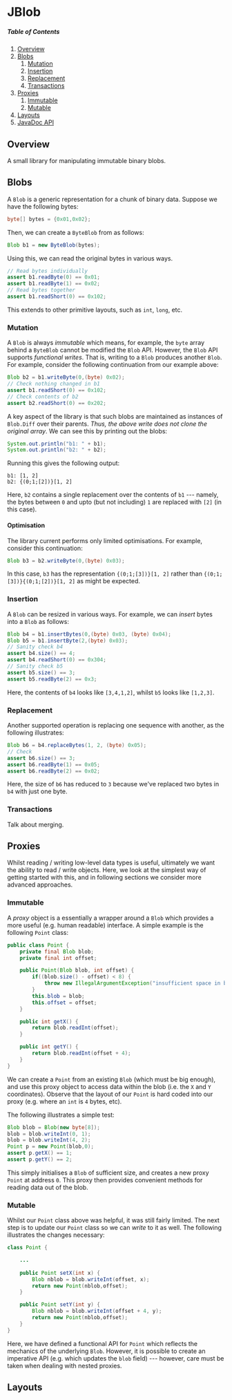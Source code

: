 # JBlob

##### Table of Contents

1. [Overview](#overview)
1. [Blobs](#blobs)
   1. [Mutation](#mutation)
   1. [Insertion](#insertion)
   1. [Replacement](#replacement)
   1. [Transactions](#transactions)
1. [Proxies](#proxies)
   1. [Immutable](#immutable)
   1. [Mutable](#Mutable)
1. [Layouts](#layouts)
1. [JavaDoc API]()

## Overview

A small library for manipulating immutable binary blobs.

## Blobs

A `Blob` is a generic representation for a chunk of binary data.
Suppose we have the following bytes:

```Java
byte[] bytes = {0x01,0x02};
```

Then, we can create a `ByteBlob` from as follows:

```Java
Blob b1 = new ByteBlob(bytes);
```

Using this, we can read the original bytes in various ways.

```Java
// Read bytes individually
assert b1.readByte(0) == 0x01;
assert b1.readByte(1) == 0x02;
// Read bytes together
assert b1.readShort(0) == 0x102;
```

This extends to other primitive layouts, such as `int`, `long`, etc.

### Mutation

A `Blob` is always _immutable_ which means, for example, the `byte`
array behind a `ByteBlob` cannot be modified the `Blob` API.  However,
the `Blob` API supports _functional writes_.  That is, writing to a
`Blob` produces another `Blob`.  For example, consider the following
continuation from our example above:

```Java
Blob b2 = b1.writeByte(0,(byte) 0x02);
// Check nothing changed in b1
assert b1.readShort(0) == 0x102;
// Check contents of b2
assert b2.readShort(0) == 0x202;
```

A key aspect of the library is that such blobs are maintained as
instances of `Blob.Diff` over their parents.  _Thus, the above write
does not clone the original array_.  We can see this by printing out
the blobs:

```Java
System.out.println("b1: " + b1);
System.out.println("b2: " + b2);
```

Running this gives the following output:

```
b1: [1, 2]
b2: {(0;1;[2])}[1, 2]
```

Here, `b2` contains a single replacement over the contents of `b1` ---
namely, the bytes between `0` and upto (but not including) `1` are
replaced with `[2]` (in this case).

#### Optimisation

The library current performs only limited optimisations.  For example,
consider this continuation:

```Java
Blob b3 = b2.writeByte(0,(byte) 0x03);
```

In this case, `b3` has the representation `{(0;1;[3])}[1, 2]` rather
than `{(0;1;[3])}{(0;1;[2])}[1, 2]` as might be expected.

### Insertion

A `Blob` can be resized in various ways.  For example, we can _insert_
bytes into a `Blob` as follows:

```Java
Blob b4 = b1.insertBytes(0,(byte) 0x03, (byte) 0x04);
Blob b5 = b1.insertByte(2,(byte) 0x03);
// Sanity check b4
assert b4.size() == 4;
assert b4.readShort(0) == 0x304;
// Sanity check b5
assert b5.size() == 3;
assert b5.readByte(2) == 0x3;
```

Here, the contents of `b4` looks like `[3,4,1,2]`, whilst `b5` looks
like `[1,2,3]`.  

### Replacement

Another supported operation is replacing one sequence with another, as
the following illustrates:

```Java
Blob b6 = b4.replaceBytes(1, 2, (byte) 0x05);
// Check
assert b6.size() == 3;
assert b6.readByte(1) == 0x05;
assert b6.readByte(2) == 0x02;
```

Here, the size of `b6` has reduced to `3` because we've replaced two
bytes in `b4` with just one byte.

### Transactions

Talk about merging.

## Proxies

Whilst reading / writing low-level data types is useful, ultimately we
want the ability to read / write objects.  Here, we look at the
simplest way of getting started with this, and in following sections
we consider more advanced approaches.

### Immutable

A _proxy_ object is a essentially a wrapper around a `Blob` which
provides a more useful (e.g. human readable) interface.  A simple
example is the following `Point` class:

```Java
public class Point {
	private final Blob blob;
	private final int offset;

	public Point(Blob blob, int offset) {
		if((blob.size() - offset) < 8) {
			throw new IllegalArgumentException("insufficient space in blob");
		}	
		this.blob = blob;
		this.offset = offset;
	}

	public int getX() {
		return blob.readInt(offset);
	}

	public int getY() {
		return blob.readInt(offset + 4);
	}
}
```

We can create a `Point` from an existing `Blob` (which must be big
enough), and use this proxy object to access data within the blob
(i.e. the `X` and `Y` coordinates).  Observe that the layout of our
`Point` is hard coded into our proxy (e.g. where an `int` is `4`
bytes, etc).

The following illustrates a simple test:

```Java
Blob blob = Blob(new byte[8]);
blob = blob.writeInt(0, 1);
blob = blob.writeInt(4, 2);
Point p = new Point(blob,0);
assert p.getX() == 1;
assert p.getY() == 2;
```

This simply initialises a `Blob` of sufficient size, and creates a new
proxy `Point` at address `0`.  This proxy then provides convenient
methods for reading data out of the blob.

### Mutable

Whilst our `Point` class above was helpful, it was still fairly
limited.  The next step is to update our `Point` class so we can
_write_ to it as well.  The following illustrates the changes
necessary:

```Java
class Point {

    ...
	
	public Point setX(int x) {
		Blob nblob = blob.writeInt(offset, x);
		return new Point(nblob,offset);
	}

	public Point setY(int y) {
		Blob nblob = blob.writeInt(offset + 4, y);
		return new Point(nblob,offset);
	}
}
```

Here, we have defined a functional API for `Point` which reflects the
mechanics of the underlying `Blob`.  However, it is possible to create
an imperative API (e.g. which updates the `blob` field) --- however,
care must be taken when dealing with nested proxies.

## Layouts
